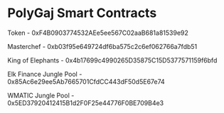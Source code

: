 # PolyGaj Smart Contracts

Token - 0xF4B0903774532AEe5ee567C02aaB681a81539e92

Masterchef - 0xb03f95e649724df6ba575c2c6ef062766a7fdb51

King of Elephants - 0x4b17699c4990265D35875C15D5377571159f6bfd

Elk Finance Jungle Pool - 0x85Ac6e29ee5Ab7665701CfdCC443dF50d5E67e74

WMATIC Jungle Pool - 0x5ED37920412415B1d2F0F25e44776F0BE709B4e3
